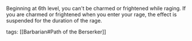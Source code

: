 Beginning at 6th level, you can't be charmed or frightened while raging. If you are charmed or frightened when you enter your rage, the effect is suspended for the duration of the rage.

tags: [[Barbarian#Path of the Berserker]]